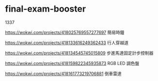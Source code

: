 # final-exam-booster
1337

https://wokwi.com/projects/418025769557277697 簡易時鐘

https://wokwi.com/projects/418133616249362433 行人穿越道

https://wokwi.com/projects/418134545745015809 步進馬達固定計步控制器

https://wokwi.com/projects/418159822345935873 RGB LED 調色盤

https://wokwi.com/projects/418161773219706881 倒車雷達 
